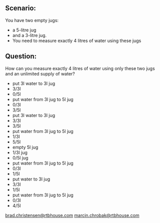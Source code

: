 ## Scenario:

You have two empty jugs:

- a 5-litre jug
- and a 3-litre jug.
- You need to measure exactly 4 litres of water using these jugs

## Question:

How can you measure exactly 4 litres of water using only these two jugs and an unlimited supply of water?

- put 3l water to 3l jug
- 3/3l
- 0/5l
- put water from 3l jug to 5l jug
- 0/3l
- 3/5l
- put 3l water to 3l jug
- 3/3l
- 3/5l
- put water from 3l jug to 5l jug
- 1/3l
- 5/5l
- empty 5l jug
- 1/3l jug
- 0/5l jug
- put water from 3l jug to 5l jug
- 0/3l
- 1/5l
- put water to 3l jug
- 3/3l
- 1/5l
- put water from 3l jug to 5l jug
- 0/3l
- 4/5l

brad.christensen@rtbhouse.com
marcin.chrobak@rtbhouse.com
